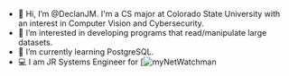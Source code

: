- 👋 Hi, I’m @DeclanJM. I'm a CS major at Colorado State University with an interest in Computer Vision and Cybersecurity.
- 👀 I’m interested in developing programs that read/manipulate large datasets.
- 🌱 I’m currently learning PostgreSQL.
- 💻 I am JR Systems Engineer for [![myNetWatchman](https://www.mynetwatchman.tech/)


<!---[![Declan's GitHub stats](https://github-readme-stats.vercel.app/api?username=declanjm)](https://github.com/declanjm/github-readme-stats) --->


<!---
DeclanJM/DeclanJM is a ✨ special ✨ repository because its `README.md` (this file) appears on your GitHub profile.
You can click the Preview link to take a look at your changes.
--->
